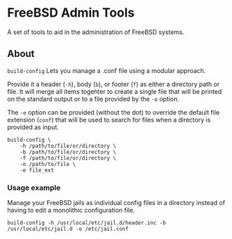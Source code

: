 # FreeBSD Admin Tools

A set of tools to aid in the administration of FreeBSD systems.

## About

`build-config` Lets you manage a .conf file using a modular approach.

Provide it a header (`-h`), body (`b`), or footer (`f`) as either a directory path or file. 
It will merge all items togehter to create a single file that will be printed on the standard output
or to a file provided by the `-o` option.

The `-e` option can be provided (without the dot) to override the default file extension (`conf`) that will be used to search for
files when a directory is provided as input.

```
build-config \
	-h /path/to/file/or/directory \
	-b /path/to/file/or/directory \
	-f /path/to/file/or/directory \
	-o /path/to/file \
	-e file_ext
```

### Usage example

Manage your FreeBSD jails as individual config files in a directory instead of having to edit a
monolithic configuration file.

```
build-config -h /usr/local/etc/jail.d/header.inc -b /usr/local/etc/jail.d -o /etc/jail.conf
```
